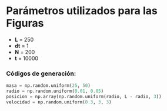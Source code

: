 # Parámetros utilizados para las Figuras

- **L** = 250  
- **dt** = 1  
- **N** = 200  
- **t** = 10000  

### Códigos de generación:

```python
masa = np.random.uniform(25, 50)  
radio = np.random.uniform(0.01, 0.05)  
posicion = np.array(np.random.uniform(radio, L - radio, 3))  
velocidad = np.random.uniform(0.3, 3, 3)
```
